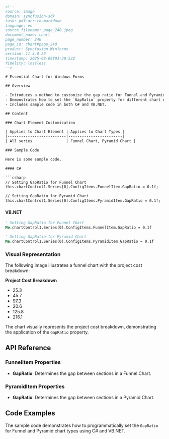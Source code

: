 ```html
<!-- 
source: image
domain: syncfusion-sdk
task: pdf-ocr-to-markdown
language: en
source_filename: page_240.jpeg
document_name: chart
page_number: 240
page_id: chart#page_240
product: Syncfusion Winforms
version: 11.4.0.26
timestamp: 2025-08-09T03:30:52Z
fidelity: lossless
-->

# Essential Chart for Windows Forms

## Overview

- Introduces a method to customize the gap ratio for Funnel and Pyramid chart types.
- Demonstrates how to set the `GapRatio` property for different chart elements programmatically.
- Includes sample code in both C# and VB.NET.

## Content

### Chart Element Customization

| Applies to Chart Element | Applies to Chart Types |
|--------------------------|------------------------|
| All series               | Funnel Chart, Pyramid Chart |

### Sample Code

Here is some sample code.

#### C#

```csharp
// Setting GapRatio for Funnel Chart
this.chartControl1.Series[0].ConfigItems.FunnelItem.GapRatio = 0.1f;

// Setting GapRatio for Pyramid Chart
this.chartControl1.Series[0].ConfigItems.PyramidItem.GapRatio = 0.1f;
```

#### VB.NET

```vb
' Setting GapRatio for Funnel Chart
Me.chartControl1.Series(0).ConfigItems.FunnelItem.GapRatio = 0.1f

' Setting GapRatio for Pyramid Chart
Me.chartControl1.Series(0).ConfigItems.PyramidItem.GapRatio = 0.1f
```

### Visual Representation

The following image illustrates a funnel chart with the project cost breakdown:

**Project Cost Breakdown**
- 25.3
- 45.7
- 97.3
- 20.6
- 125.8
- 216.1

The chart visually represents the project cost breakdown, demonstrating the application of the `GapRatio` property.

## API Reference

### FunnelItem Properties

- **GapRatio**: Determines the gap between sections in a Funnel Chart.

### PyramidItem Properties

- **GapRatio**: Determines the gap between sections in a Pyramid Chart.

## Code Examples

The sample code demonstrates how to programmatically set the `GapRatio` for Funnel and Pyramid chart types using C# and VB.NET.

<!-- tags: [Funnel Chart, Pyramid Chart, GapRatio, chart customization, Syncfusion Winforms, chart control, Windows Forms] keywords: [Funnel Chart, Pyramid Chart, GapRatio, chart customization, FunnelItem, PyramidItem, C#, VB.NET] -->
```
